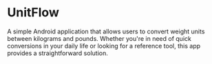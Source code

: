 # UnitFlow
 A simple Android application that allows users to convert weight units between kilograms and pounds. Whether you're in need of quick conversions in your daily life or looking for a reference tool, this app provides a straightforward solution.
